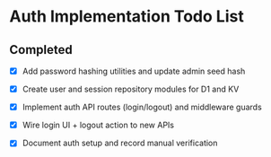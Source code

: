 # Auth Implementation Todo List

## Completed
- [x] Add password hashing utilities and update admin seed hash
- [x] Create user and session repository modules for D1 and KV
- [x] Implement auth API routes (login/logout) and middleware guards
- [x] Wire login UI + logout action to new APIs
- [x] Document auth setup and record manual verification


